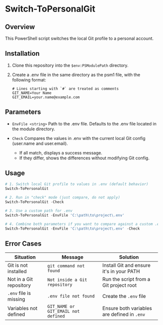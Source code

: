 # Switch-ToPersonalGit

## Overview

This PowerShell script switches the local Git profile to a personal account.

## Installation

1. Clone this repository into the `$env:PSModulePath` directory.

2. Create a .env file in the same directory as the psm1 file, with the following format:

   ```env
   # Lines starting with `#` are treated as comments
   GIT_NAME=Your Name
   GIT_EMAIL=your.name@example.com
   ```

## Parameters

- `EnvFile <string>`
  Path to the .env file. Defaults to the .env file located in the module directory.

- `Check`
  Compares the values in .env with the current local Git config (user.name and user.email).

  - If all match, displays a success message.
  - If they differ, shows the differences without modifying Git config.

## Usage

```powershell
# 1. Switch local Git profile to values in .env (default behavior)
Switch-ToPersonalGit

# 2. Run in "check" mode (just compare, do not apply)
Switch-ToPersonalGit -Check

# 3. Use a custom path for .env
Switch-ToPersonalGit -EnvFile 'C:\path\to\project\.env'

# 4. Combine both parameters if you want to compare against a custom .env
Switch-ToPersonalGit -EnvFile 'C:\path\to\project\.env' -Check
```

## Error Cases

| Situation               | Message                             | Solution                                    |
| ----------------------- | ----------------------------------- | ------------------------------------------- |
| Git is not installed    | `git command not found`             | Install Git and ensure it's in your PATH    |
| Not in a Git repository | `Not inside a Git repository`       | Run the script from a Git project root      |
| `.env` file is missing  | `.env file not found`               | Create the `.env` file                      |
| Variables not defined   | `GIT_NAME or GIT_EMAIL not defined` | Ensure both variables are defined in `.env` |
